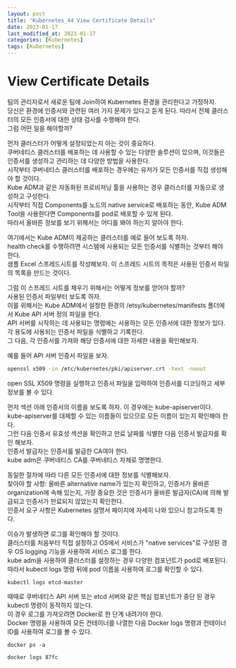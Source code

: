 ```yaml
---
layout: post
title: "Kubernetes_44 View Certificate Details"
date: 2023-01-17
last_modified_at: 2023-01-17
categories: [Kubernetes]
tags: [Kubernetes]
---
```


# View Certificate Details

팀의 관리자로서 새로운 팀에 Join하여 Kubernetes 환경을 관리한다고 가정하자.    
당신은 환경에 인증서와 관련된 여러 가지 문제가 있다고 듣게 된다. 따라서 전체 클러스터의 모든 인증서에 대한 상태 검사를 수행해야 한다.    
그럼 어떤 일을 해야할까?    

먼저 클러스터가 어떻게 설정되었는지 아는 것이 중요하다.    
쿠버네티스 클러스터를 배포하는 데 사용할 수 있는 다양한 솔루션이 있으며, 이것들은 인증서를 생성하고 관리하는 데 다양한 방법을 사용한다.    
시작부터 쿠버네티스 클러스터를 배포하는 경우에는 유저가 모든 인증서를 직접 생성해야 할 것이다.    
Kube ADM과 같은 자동화된 프로비저닝 툴을 사용하는 경우 클러스터를 자동으로 생성하고 구성한다.    
시작부터 직접 Components를 노드의 native service로 배포하는 동안, Kube ADM Tool을 사용한다면 Components를 pod로 배포할 수 있게 된다.    
따라서 올바른 정보를 보기 위해서는 어디를 봐야 하는지 알아야 한다.    

여기에서는 Kube ADM이 제공하는 클러스터를 예로 들어 보도록 하자.    
health check를 수행하려면 시스템에 사용되는 모든 인증서를 식별하는 것부터 해야 한다.    
샘플 Excel 스프레드시트를 작성해보자. 이 스프레드 시트의 목적은 사용된 인증서 파일의 목록을 만드는 것이다.    

그럼 이 스프레드 시트를 채우기 위해서는 어떻게 정보를 얻어야 할까?    
사용된 인증서 파일부터 보도록 하자.    
이를 위해서는 Kube ADM에서 설정한 환경의 /etsy/kubernetes/manifests 폴더에서 Kube API 서버 정의 파일을 한다.    
API 서버를 시작하는 데 사용되는 명령에는 사용하는 모든 인증서에 대한 정보가 있다. 각 용도에 사용되는 인증서 파일을 식별하고 기록한다.    
그 다음, 각 인증서를 가져와 해당 인증서에 대한 자세한 내용을 확인해보자.    

예를 들어 API 서버 인증서 파일을 보자.    
```sh
openssl x509 -in /etc/kubernetes/pki/apiserver.crt -text -noout
```
open SSL X509 명령을 실행하고 인증서 파일을 입력하여 인증서를 디코딩하고 세부 정보를 볼 수 있다.    

먼저 섹션 아래 인증서의 이름을 보도록 하자. 이 경우에는 kube-apiserver이다.    
kube-apiserver를 대체할 수 있는 이름들이 있으므로 모든 이름이 있는지 확인해야 한다.   
그런 다음 인증서 유효성 섹션을 확인하고 만료 날짜를 식별한 다음 인증서 발급자를 확인 해보자.    
인증서 발급자는 인증서를 발급한 CA여야 한다.    
kube adm은 쿠버네티스 CA를 쿠버네티스 자체로 명명한다.    

동일한 절차에 따라 다른 모든 인증서에 대한 정보를 식별해보자.    
찾아야 할 사항: 올바른 alternative name가 있는지 확인하고, 인증서가 올바른 organization에 속해 있는지, 가장 중요한 것은 인증서가 올바른 발급자(CA)에 의해 발급되고 인증서가 만료되지 않았는지 확인한다.    
인증서 요구 사항은 Kubernetes 설명서 페이지에 자세히 나와 있으니 참고하도록 한다.    

이슈가 발생하면 로그를 확인해야 할 것이다.    
클러스터를 처음부터 직접 설정하고 OS에서 서비스가 "native services"로 구성된 경우 OS logging 기능을 사용하여 서비스 로그를 한다.    
kube adm을 사용하여 클러스터를 설정하는 경우 다양한 컴포넌트가 pod로 배포된다. 따라서 kubectl logs 명령 뒤에 pod 이름을 사용하여 로그를 확인할 수 있다.    
```
kubectl logs etcd-master
```

때때로 쿠버네티스 API 서버 또는 etcd 서버와 같은 핵심 컴포넌트가 중단 된 경우 kubectl 명령이 동작하지 않는다.   
이 경우 로그를 가져오려면 Docker로 한 단계 내려가야 한다.   
Docker 명령을 사용하여 모든 컨테이너를 나열한 다음 Docker logs 명령과 컨테이너 ID를 사용하여 로그를 볼 수 있다.   
```
docker ps -a

docker logs 87fc
```



